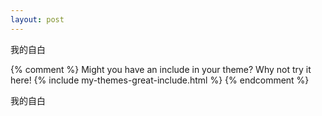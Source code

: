 ```yaml
---
layout: post
---
```


我的自白

{% comment %}
Might you have an include in your theme? Why not try it here!
{% include my-themes-great-include.html %}
{% endcomment %}

我的自白
